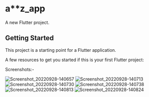 # a**z_app

A new Flutter project.

## Getting Started

This project is a starting point for a Flutter application.

A few resources to get you started if this is your first Flutter project:

Screenshots:- 

![Screenshot_20220928-140657](https://user-images.githubusercontent.com/101604261/203009181-26d65a5d-1589-445c-94c6-231fdead18a1.png)
![Screenshot_20220928-140713](https://user-images.githubusercontent.com/101604261/203009187-5db61f2e-9ee7-4bec-9685-ba4680a42514.png)
![Screenshot_20220928-140730](https://user-images.githubusercontent.com/101604261/203009204-c08c8f23-5a37-4cab-87aa-2616858aa4bd.png)
![Screenshot_20220928-140738](https://user-images.githubusercontent.com/101604261/203009213-85576558-5fcc-4c04-b4b2-0419a7424ac6.png)
![Screenshot_20220928-140813](https://user-images.githubusercontent.com/101604261/203009222-a595748d-99cf-40b0-9793-d3113eca7a76.png)
![Screenshot_20220928-140824](https://user-images.githubusercontent.com/101604261/203009378-9097806c-3cf3-4e14-9b65-6f28a444812a.png)
